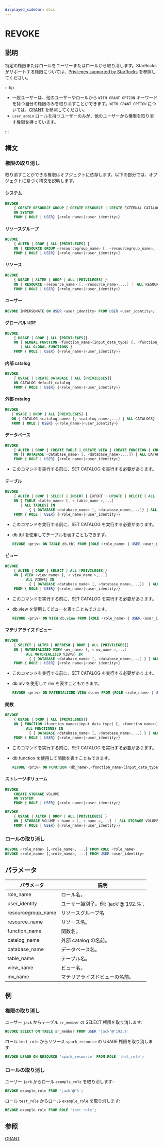 ```yaml
---
displayed_sidebar: docs
---
```


# REVOKE

## 説明

特定の権限またはロールをユーザーまたはロールから取り消します。StarRocks がサポートする権限については、[Privileges supported by StarRocks](../../../administration/user_privs/privilege_overview.md) を参照してください。

:::tip

- 一般ユーザーは、他のユーザーやロールから `WITH GRANT OPTION` キーワードを持つ自分の権限のみを取り消すことができます。`WITH GRANT OPTION` については、[GRANT](./GRANT.md) を参照してください。
- `user_admin` ロールを持つユーザーのみが、他のユーザーから権限を取り消す権限を持っています。

:::

## 構文

### 権限の取り消し

取り消すことができる権限はオブジェクトに依存します。以下の部分では、オブジェクトに基づく構文を説明します。

#### システム

```SQL
REVOKE
    { CREATE RESOURCE GROUP | CREATE RESOURCE | CREATE EXTERNAL CATALOG | REPOSITORY | BLACKLIST | FILE | OPERATE } 
    ON SYSTEM
    FROM { ROLE | USER} {<role_name>|<user_identity>}
```

#### リソースグループ

```SQL
REVOKE
    { ALTER | DROP | ALL [PRIVILEGES] } 
    ON { RESOURCE GROUP <resourcegroup_name> [, <resourcegroup_name>,...] ｜ ALL RESOURCE GROUPS} 
    FROM { ROLE | USER} {<role_name>|<user_identity>}
```

#### リソース

```SQL
REVOKE
    { USAGE | ALTER | DROP | ALL [PRIVILEGES] } 
    ON { RESOURCE <resource_name> [, <resource_name>,...] ｜ ALL RESOURCES} 
    FROM { ROLE | USER} {<role_name>|<user_identity>}
```

#### ユーザー

```SQL
REVOKE IMPERSONATE ON USER <user_identity> FROM USER <user_identity>;
```

#### グローバル UDF

```SQL
REVOKE
    { USAGE | DROP | ALL [PRIVILEGES]} 
    ON { GLOBAL FUNCTION <function_name>(input_data_type) [, <function_name>(input_data_type),...]    
       | ALL GLOBAL FUNCTIONS }
    FROM { ROLE | USER} {<role_name>|<user_identity>}
```

#### 内部 catalog

```SQL
REVOKE 
    { USAGE | CREATE DATABASE | ALL [PRIVILEGES]} 
    ON CATALOG default_catalog
    FROM { ROLE | USER} {<role_name>|<user_identity>}
```

#### 外部 catalog

```SQL
REVOKE  
   { USAGE | DROP | ALL [PRIVILEGES] } 
   ON { CATALOG <catalog_name> [, <catalog_name>,...] | ALL CATALOGS}
   FROM { ROLE | USER} {<role_name>|<user_identity>}
```

#### データベース

```SQL
REVOKE 
    { ALTER | DROP | CREATE TABLE | CREATE VIEW | CREATE FUNCTION | CREATE MATERIALIZED VIEW | ALL [PRIVILEGES] } 
    ON {{ DATABASE <database_name> [, <database_name>,...]} | ALL DATABASES }
    FROM { ROLE | USER} {<role_name>|<user_identity>}
```

* このコマンドを実行する前に、SET CATALOG を実行する必要があります。

#### テーブル

```SQL
REVOKE  
    { ALTER | DROP | SELECT | INSERT | EXPORT | UPDATE | DELETE | ALL [PRIVILEGES]} 
    ON { TABLE <table_name> [, < table_name >,...]
       | ALL TABLES} IN 
           { { DATABASE <database_name> [, <database_name>,...]} | ALL DATABASES }
    FROM { ROLE | USER} {<role_name>|<user_identity>}
```

* このコマンドを実行する前に、SET CATALOG を実行する必要があります。
* db.tbl を使用してテーブルを表すこともできます。

  ```SQL
  REVOKE <priv> ON TABLE db.tbl FROM {ROLE <role_name> | USER <user_identity>}
  ```

#### ビュー

```SQL
REVOKE  
    { ALTER | DROP | SELECT | ALL [PRIVILEGES]} 
    ON { VIEW <view_name> [, < view_name >,...]
       ｜ ALL VIEWS} IN 
           { { DATABASE <database_name> [, <database_name>,...]}  | ALL DATABASES }
    FROM { ROLE | USER} {<role_name>|<user_identity>}
```

* このコマンドを実行する前に、SET CATALOG を実行する必要があります。
* db.view を使用してビューを表すこともできます。

  ```SQL
  REVOKE <priv> ON VIEW db.view FROM {ROLE <role_name> | USER <user_identity>}
  ```

#### マテリアライズドビュー

```SQL
REVOKE
    { SELECT | ALTER | REFRESH | DROP | ALL [PRIVILEGES]} 
    ON { MATERIALIZED VIEW <mv_name> [, < mv_name >,...]
       ｜ ALL MATERIALIZED VIEWS} IN 
           { { DATABASE <database_name> [, <database_name>,...] } | ALL [DATABASES] }
    FROM { ROLE | USER} {<role_name>|<user_identity>}
```

* このコマンドを実行する前に、SET CATALOG を実行する必要があります。
* db.mv を使用して mv を表すこともできます。

  ```SQL
  REVOKE <priv> ON MATERIALIZED VIEW db.mv FROM {ROLE <role_name> | USER <user_identity>}
  ```

#### 関数

```SQL
REVOKE
    { USAGE | DROP | ALL [PRIVILEGES]} 
    ON { FUNCTION <function_name>(input_data_type) [, <function_name>(input_data_type),...]
       ｜ ALL FUNCTIONS} IN 
           { { DATABASE <database_name> [, <database_name>,...] } | ALL DATABASES }
    FROM { ROLE | USER} {<role_name>|<user_identity>}
```

* このコマンドを実行する前に、SET CATALOG を実行する必要があります。
* db.function を使用して関数を表すこともできます。

  ```SQL
  REVOKE <priv> ON FUNCTION <db_name>.<function_name>(input_data_type) FROM {ROLE <role_name> | USER <user_identity>}
  ```

#### ストレージボリューム

```SQL
REVOKE
    CREATE STORAGE VOLUME 
    ON SYSTEM
    FROM { ROLE | USER} {<role_name>|<user_identity>}

REVOKE
    { USAGE | ALTER | DROP | ALL [PRIVILEGES] } 
    ON { STORAGE VOLUME < name > [, < name >,...] ｜ ALL STORAGE VOLUME} 
    FROM { ROLE | USER} {<role_name>|<user_identity>}
```

### ロールの取り消し

```SQL
REVOKE <role_name> [,<role_name>, ...] FROM ROLE <role_name>
REVOKE <role_name> [,<role_name>, ...] FROM USER <user_identity>
```

## パラメータ

| **パラメータ**     | **説明**                                         |
| ------------------ | ----------------------------------------------- |
| role_name          | ロール名。                                      |
| user_identity      | ユーザー識別子。例: 'jack'@'192.%'.             |
| resourcegroup_name | リソースグループ名                              |
| resource_name      | リソース名。                                    |
| function_name      | 関数名。                                        |
| catalog_name       | 外部 catalog の名前。                           |
| database_name      | データベース名。                                |
| table_name         | テーブル名。                                    |
| view_name          | ビュー名。                                      |
| mv_name            | マテリアライズドビューの名前。                  |

## 例

### 権限の取り消し

ユーザー `jack` からテーブル `sr_member` の SELECT 権限を取り消します:

```SQL
REVOKE SELECT ON TABLE sr_member FROM USER 'jack'@'192.%'
```

ロール `test_role` からリソース `spark_resource` の USAGE 権限を取り消します:

```SQL
REVOKE USAGE ON RESOURCE 'spark_resource' FROM ROLE 'test_role';
```

### ロールの取り消し

ユーザー `jack` からロール `example_role` を取り消します:

```SQL
REVOKE example_role FROM 'jack'@'%';
```

ロール `test_role` からロール `example_role` を取り消します:

```SQL
REVOKE example_role FROM ROLE 'test_role';
```

## 参照

[GRANT](GRANT.md)